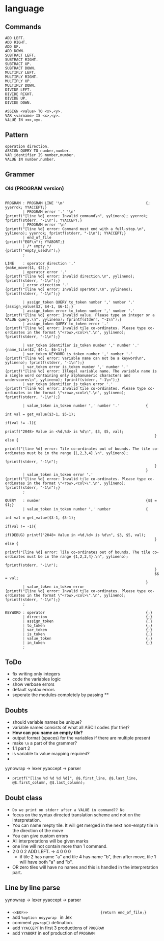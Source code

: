 # language
## Commands
```
ADD LEFT.
ADD RIGHT.
ADD UP.
ADD DOWN.
SUBTRACT LEFT.
SUBTRACT RIGHT.
SUBTRACT UP.
SUBTRACT DOWN.
MULTIPLY LEFT.
MULTIPLY RIGHT.
MULTIPLY UP.
MULTIPLY DOWN.
DIVIDE LEFT.
DIVIDE RIGHT.
DIVIDE UP.
DIVIDE DOWN.

ASSIGN <value> TO <x>,<y>.
VAR <varname> IS <x>,<y>.
VALUE IN <x>,<y>.
```
## Pattern
```
operation direction.
ASSIGN QUERY TO number,number.
VAR identifier IS number,number.
VALUE IN number,number.
```
## Grammer
### Old (PROGRAM version)
```

PROGRAM	: PROGRAM LINE '\n'										{; yyerrok; YYACCEPT;}
		| PROGRAM error '.' '\n'								{printf("[line %d] error: Invalid command\n", yylineno); yyerrok; fprintf(stderr, "-1\n"); YYACCEPT;}
		| PROGRAM error	'\n'									{printf("[line %d] error: Command must end with a full-stop.\n", yylineno); yyerrok; fprintf(stderr, "-1\n"); YYACCEPT;}
		| end_of_file											{printf("EOF\n"); YYABORT;}
		| /* empty */											{printf("empty_used\n");}
		;

LINE	: operator direction '.'								{make_move($1, $2);}
		| operator error '.'									{printf("[line %d] error: Invalid direction.\n", yylineno); fprintf(stderr, "-1\n");}
		| error direction '.'									{printf("[line %d] error: Invalid operator.\n", yylineno); fprintf(stderr, "-1\n");}

		| assign_token QUERY to_token number ',' number '.'		{assign_value($2, $4-1, $6-1);}
		| assign_token error to_token number ',' number '.'		{printf("[line %d] error: Invalid value. Please type an integer or a VALUE query.\n", yylineno); fprintf(stderr, "-1\n");}
		| assign_token QUERY to_token error '.'					{printf("[line %d] error: Invalid tile co-ordinates. Please type co-ordinates in the format \"<row>,<col>\".\n", yylineno); fprintf(stderr, "-1\n");}

		| var_token identifier is_token number ',' number '.'	{name_tile($2, $4-1, $6-1);}
		| var_token KEYWORD is_token number ',' number '.'		{printf("[line %d] error: Variable name can not be a keyword\n", yylineno); fprintf(stderr, "-1\n");}
		| var_token error is_token number ',' number '.'		{printf("[line %d] error: Illegal variable name. The variable name is a single word containing only alphanumeric characters and underscores\n", yylineno); fprintf(stderr, "-1\n");}
		| var_token identifier is_token error '.'				{printf("[line %d] error: Invalid tile co-ordinates. Please type co-ordinates in the format \"<row>,<col>\".\n", yylineno); fprintf(stderr, "-1\n");}

		| value_token in_token number ',' number '.'			{
																	int val = get_value($3-1, $5-1);
																	if(val != -1){
																		printf("2048> Value in <%d,%d> is %d\n", $3, $5, val);
																	} else {
																		printf("[line %d] error: Tile co-ordinates out of bounds. The tile co-ordinates must be in the range {1,2,3,4}.\n", yylineno);
																		fprintf(stderr, "-1\n");
																	}
																}
		| value_token in_token error '.'						{printf("[line %d] error: Invalid tile co-ordinates. Please type co-ordinates in the format \"<row>,<col>\".\n", yylineno); fprintf(stderr, "-1\n");}
		;

QUERY	: number												{$$ = $1;}
		| value_token in_token number ',' number				{
																	int val = get_value($3-1, $5-1); 
																	if(val != -1){
																		if(DEBUG) printf("2048> Value in <%d,%d> is %d\n", $3, $5, val);
																	} else {
																		printf("[line %d] error: Tile co-ordinates out of bounds. The tile co-ordinates must be in the range {1,2,3,4}.\n", yylineno);
																		fprintf(stderr, "-1\n");
																	}
																	$$ = val;
																}
		| value_token in_token error							{printf("[line %d] error: Invalid tile co-ordinates. Please type co-ordinates in the format \"<row>,<col>\".\n", yylineno); fprintf(stderr, "-1\n");}
		;

KEYWORD	: operator												{;}
		| direction												{;}
		| assign_token											{;}
		| to_token												{;}
		| var_token												{;}
		| is_token												{;}
		| value_token											{;}
		| in_token												{;}
		;

```

## ToDo
- fix writing only integers
- code the variables logic
- show verbose errors
- default syntax errors
- seperate the modules completely by passing **
## Doubts
- should variable names be unique?
- variable names consists of what all ASCII codes (for trie)?
- **How can you name an empty tile?**
- output format (spaces) for the variables if there are multiple present
- make `\n` a part of the grammer?
- 1.1 part 2
- is variable to value mapping required?
- 
yynowrap -> lexer
yyaccept -> parser
- `printf("[line %d %d %d %d]", @$.first_line, @$.last_line, @$.first_column, @$.last_column); `
## Doubt class
- `Do we print on stderr after a VALUE in command??	No`
- focus on the syntax directed translation scheme and not on the interpretation.
- You can name mepty tile. It will get merged in the next non-empty tile in the direction of the move
- You can give custom errors
- All interpretations will be given marks
- one line will not contain more than 1 command.
- 2 0 0 2 ADD LEFT. -> 4 0 0 0
	- if tile 2 has name "a" and tile 4 has name "b", then after move, tile 1 will have both "a" and "b".
- OR zero tiles will have no names and this is handled in the interpretation part.
## Line by line parse
yynowrap -> lexer
yyaccept -> parser
###
- `<<EOF>>                                 {return end_of_file;}`
- add `%option noyywrap ` in .lex
- comment `yywrap()` defination.
- add `YYACCEPT` in first 3 productions of `PROGRAM`
- add `YYABORT` in eof production of `PROGRAM`